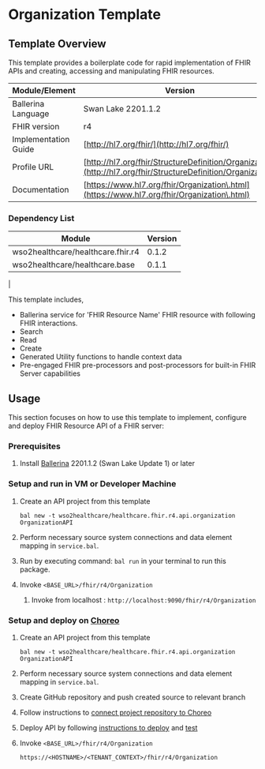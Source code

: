

# Organization Template

## Template Overview

This template provides a boilerplate code for rapid implementation of FHIR APIs and creating, accessing and manipulating FHIR resources.


| Module/Element       | Version |
|---| --- |
| Ballerina Language   | Swan Lake 2201.1.2 |
| FHIR version         | r4 |
| Implementation Guide | [http://hl7.org/fhir/](http://hl7.org/fhir/) |
| Profile URL          | [http://hl7.org/fhir/StructureDefinition/Organization](http://hl7.org/fhir/StructureDefinition/Organization) |
| Documentation        | [https://www.hl7.org/fhir/Organization\.html](https://www.hl7.org/fhir/Organization\.html) |

### Dependency List

| Module | Version |
| --- |---------|
| wso2healthcare/healthcare.fhir.r4 | 0.1.2   |
| wso2healthcare/healthcare.base    | 0.1.1   |
|

This template includes,

- Ballerina service for 'FHIR Resource Name' FHIR resource with following FHIR interactions.
- Search
- Read
- Create
- Generated Utility functions to handle context data
- Pre-engaged FHIR pre-processors and post-processors for built-in FHIR Server capabilities

## Usage
This section focuses on how to use this template to implement, configure and deploy FHIR Resource API of a FHIR server:

### Prerequisites

1. Install [Ballerina](https://ballerina.io/learn/install-ballerina/set-up-ballerina/) 2201.1.2 (Swan Lake Update 1) or later

### Setup and run in VM or Developer Machine

1) Create an API project from this template

    ```bal new -t wso2healthcare/healthcare.fhir.r4.api.organization OrganizationAPI```
2) Perform necessary source system connections and data element mapping in `service.bal`.

3) Run by executing command: `bal run` in your terminal to run this package.

4) Invoke `<BASE_URL>/fhir/r4/Organization`
    1) Invoke from localhost : `http://localhost:9090/fhir/r4/Organization`

### Setup and deploy on [Choreo](https://wso2.com/choreo/)
1) Create an API project from this template

    ```bal new -t wso2healthcare/healthcare.fhir.r4.api.organization OrganizationAPI```
2) Perform necessary source system connections and data element mapping in `service.bal`.

3) Create GitHub repository and push created source to relevant branch

4) Follow instructions to [connect project repository to Choreo](https://wso2.com/choreo/docs/tutorials/connect-your-existing-ballerina-project-to-choreo/)

5) Deploy API by following [instructions to deploy](https://wso2.com/choreo/docs/tutorials/create-your-first-rest-api/#step-2-deploy)
and [test](https://wso2.com/choreo/docs/tutorials/create-your-first-rest-api/#step-2-deploy)

6) Invoke `<BASE_URL>/fhir/r4/Organization`

    `https://<HOSTNAME>/<TENANT_CONTEXT>/fhir/r4/Organization`
